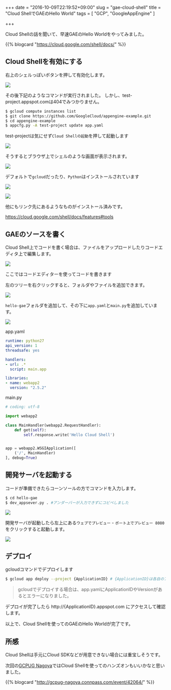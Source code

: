 +++
date = "2016-10-09T22:19:52+09:00"
slug = "gae-cloud-shell"
title = "Cloud ShellでGAEのHello World"
tags = [
  "GCP", "GoogleAppEngine"
]

+++

Cloud Shellの話を聞いて、早速GAEのHello Worldをやってみました。

{{% blogcard "https://cloud.google.com/shell/docs/" %}}

<!--more-->

## Cloud Shellを有効にする

右上のシェルっぽいボタンを押して有効化します。

![](/post/2016/10/activate-cloud-shell.jpg)

その後下記のようなコマンドが実行されました。
しかし、test-project.appspot.comは404でみつかりません。

```sh
$ gcloud compute instances list
$ git clone https://github.com/GoogleCloud/appengine-example.git
$ cd appengine-example
$ appcfg.py -A test-project update app.yaml
```

test-projectは気にせず`Cloud Shellの起動`を押して起動します

![](/post/2016/10/activate-cloud-shell3.jpg)

そうするとブラウザ上でシェルのような画面が表示されます。

![](/post/2016/10/activate-cloud-shell4.jpg)

デフォルトで`gcloud`だったり、`Python`はインストールされています

![](/post/2016/10/cloud-shell-gcloud.jpg)

![](/post/2016/10/cloud-shell-python.jpg)

他にもリンク先にあるようなものがインストール済みです。

https://cloud.google.com/shell/docs/features#tools

## GAEのソースを書く

Cloud Shell上でコードを書く場合は、ファイルをアップロードしたりコードエディタ上で編集します。

![](/post/2016/10/edit-code.jpg)

ここではコードエディターを使ってコードを書きます

左のツリーを右クリックすると、フォルダやファイルを追加できます。

![](/post/2016/10/code-editor.jpg)

`hello-gae`フォルダを追加して、その下に`app.yaml`と`main.py`を追加しています。

![](/post/2016/10/add-code.jpg)

app.yaml

```yaml
runtime: python27
api_version: 1
threadsafe: yes

handlers:
- url: .*
  script: main.app

libraries:
- name: webapp2
  version: "2.5.2"
```

main.py

```Python
# coding: utf-8

import webapp2

class MainHandler(webapp2.RequestHandler):
    def get(self):
        self.response.write('Hello Cloud Shell')


app = webapp2.WSGIApplication([
    ('/', MainHandler)
], debug=True)
```

## 開発サーバを起動する

コードが準備できたらコーンソールの方でコマンドを入力します。

```sh
$ cd hello-gae
$ dev_appsever.py . #アンダーバーが入力できずにコピペしました
```

![](/post/2016/10/appserver.jpg)

開発サーバが起動したら左上にある`ウェブでプレビュー` - `ポート上でプレビュー 8080`をクリックすると起動します。

![](/post/2016/10/preview.jpg)

## デプロイ

gcloudコマンドでデプロイします

```sh
$ gcloud app deploy --project {ApplicationID} # {ApplicationID}は各自のアプリケーションIDに置き換える
```

> gcloudでデプロイする場合は、app.yamlにApplicationIDやVersionがあるとエラーになりました。

デプロイが完了したら http://{ApplicationID}.appspot.com にアクセスして確認します。

以上で、Cloud Shellを使ってのGAEのHello Worldが完了です。

## 所感

Cloud Shellは手元にCloud SDKなどが用意できない場合には重宝しそうです。

次回の[GCPUG Nagoya](http://gcpug-nagoya.connpass.com/event/42064/)ではCloud Shellを使ってのハンズオンもいいかなと思いました。

{{% blogcard "http://gcpug-nagoya.connpass.com/event/42064/" %}}
